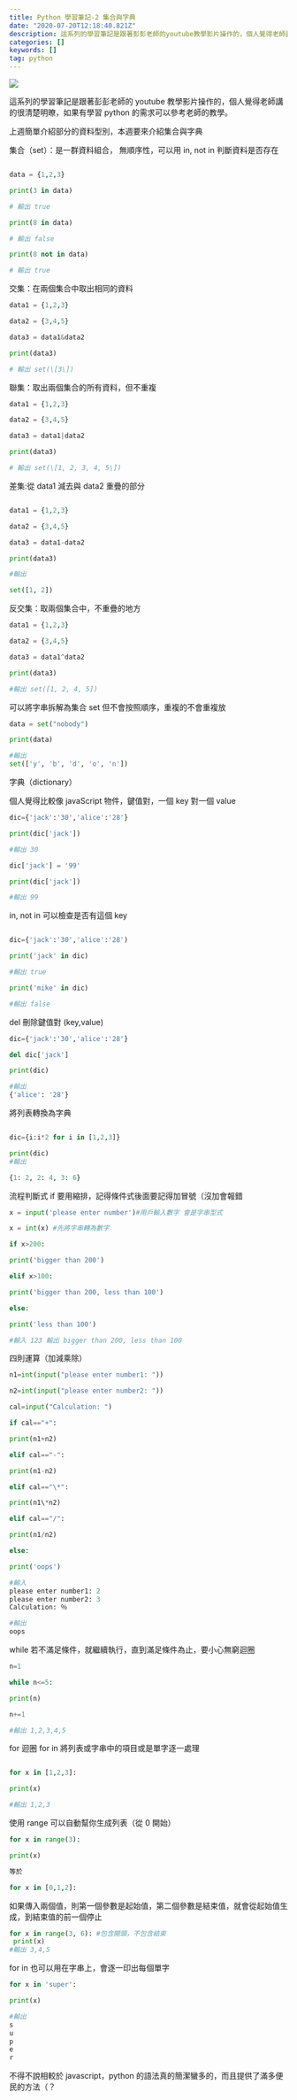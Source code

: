 ```yaml
---
title: Python 學習筆記-2 集合與字典
date: "2020-07-20T12:18:40.821Z"
description: 這系列的學習筆記是跟著彭彭老師的youtube教學影片操作的，個人覺得老師講的很清楚明暸，如果有學習python的需求可以參考老師的教學。
categories: []
keywords: []
tag: python
---
```


![](/img/1__TmOSaHMdBCN6V5be4HpPQg.jpeg)

這系列的學習筆記是跟著彭彭老師的 youtube 教學影片操作的，個人覺得老師講的很清楚明暸，如果有學習 python 的需求可以參考老師的教學。

上週簡單介紹部分的資料型別，本週要來介紹集合與字典

集合（set）：是一群資料組合， 無順序性，可以用 in, not in 判斷資料是否存在

```python

data = {1,2,3}

print(3 in data)

# 輸出 true

print(8 in data)

# 輸出 false

print(8 not in data)

# 輸出 true
```

交集：在兩個集合中取出相同的資料

```python
data1 = {1,2,3}

data2 = {3,4,5}

data3 = data1&data2

print(data3)

# 輸出 set(\[3\])
```

聯集：取出兩個集合的所有資料，但不重複

```python
data1 = {1,2,3}

data2 = {3,4,5}

data3 = data1|data2

print(data3)

# 輸出 set(\[1, 2, 3, 4, 5\])
```

差集:從 data1 減去與 data2 重疊的部分

```python

data1 = {1,2,3}

data2 = {3,4,5}

data3 = data1-data2

print(data3)

#輸出

set([1, 2])
```

反交集：取兩個集合中，不重疊的地方

```python
data1 = {1,2,3}

data2 = {3,4,5}

data3 = data1^data2

print(data3)

#輸出 set([1, 2, 4, 5])
```

可以將字串拆解為集合 set 但不會按照順序，重複的不會重複放

```python
data = set("nobody")

print(data)

#輸出
set(['y', 'b', 'd', 'o', 'n'])
```

字典（dictionary）

個人覺得比較像 javaScript 物件，鍵值對，一個 key 對一個 value

```python
dic={'jack':'30','alice':'28'}

print(dic['jack'])

#輸出 30

dic['jack'] = '99'

print(dic['jack'])

#輸出 99

```

in, not in 可以檢查是否有這個 key

```python

dic={'jack':'30','alice':'28')

print('jack' in dic)

#輸出 true

print('mike' in dic)

#輸出 false
```

del 刪除鍵值對 (key,value)

```python
dic={'jack':'30','alice':'28'}

del dic['jack']

print(dic)

#輸出
{'alice': '28'}
```

將列表轉換為字典

```python

dic={i:i*2 for i in [1,2,3]}

print(dic)
#輸出

{1: 2, 2: 4, 3: 6}
```

流程判斷式 if 要用縮排，記得條件式後面要記得加冒號（沒加會報錯

```python
x = input('please enter number')#用戶輸入數字 會是字串型式

x = int(x) #先將字串轉為數字

if x>200:

print('bigger than 200')

elif x>100:

print('bigger than 200, less than 100')

else:

print('less than 100')

#輸入 123 輸出 bigger than 200, less than 100
```

四則運算（加減乘除）

```python
n1=int(input("please enter number1: "))

n2=int(input("please enter number2: "))

cal=input("Calculation: ")

if cal=="+":

print(n1+n2)

elif cal=="-":

print(n1-n2)

elif cal=="\*":

print(n1\*n2)

elif cal=="/":

print(n1/n2)

else:

print('oops')

#輸入
please enter number1: 2
please enter number2: 3
Calculation: ％

#輸出
oops
```

while 若不滿足條件，就繼續執行，直到滿足條件為止，要小心無窮迴圈

```python
n=1

while n<=5:

print(n)

n+=1

#輸出 1,2,3,4,5
```

for 迴圈 for in 將列表或字串中的項目或是單字逐一處理

```python

for x in [1,2,3]:

print(x)

#輸出 1,2,3
```

使用 range 可以自動幫你生成列表（從 0 開始）

```python
for x in range(3):

print(x)

等於

for x in [0,1,2]:
```

如果傳入兩個值，則第一個參數是起始值，第二個參數是結束值，就會從起始值生成，到結束值的前一個停止

```python
for x in range(3, 6): #包含開頭，不包含結束
 print(x)
#輸出 3,4,5
```

for in 也可以用在字串上，會逐一印出每個單字

```python
for x in 'super':

print(x)

#輸出
s
u
p
e
r
```

不得不說相較於 javascript，python 的語法真的簡潔蠻多的，而且提供了滿多便民的方法（？

